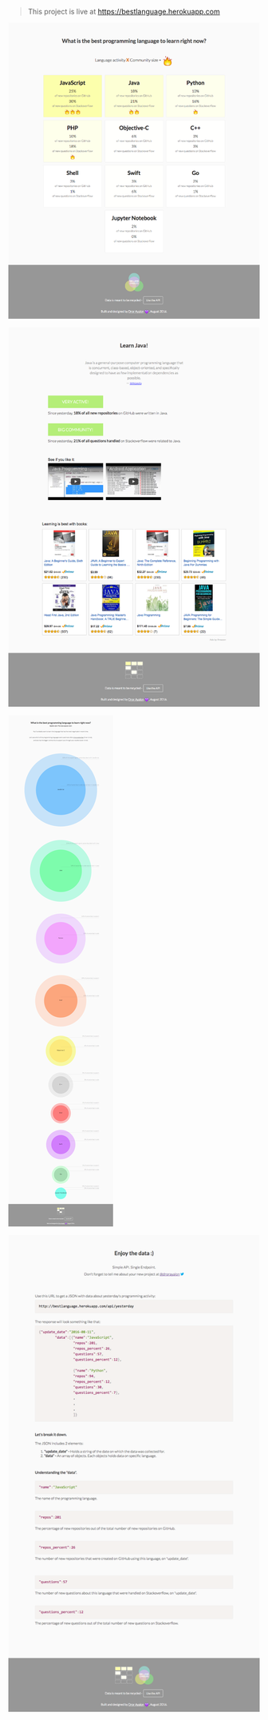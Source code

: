 > This project is live at https://bestlanguage.herokuapp.com

![Alt text](public/images/main.png?raw=true "What is the best programming language to learn right now? -- NodeJS Web App -- Main Page")  

![Alt text](public/images/inner.png?raw=true "What is the best programming language to learn right now? -- NodeJS Web App -- Language Page")          

![Alt text](public/images/circles.png?raw=true "What is the best programming language to learn right now? -- NodeJS Web App -- Circles view using D3")  

![Alt text](public/images/api.png?raw=true "What is the best programming language to learn right now? -- NodeJS Web App -- API Page")
